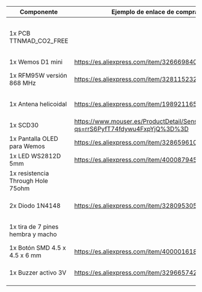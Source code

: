|Componente|Ejemplo de enlace de compra|Observaciones|
|---|---|---|
|1x PCB TTNMAD_CO2_FREE||Archivos Gerber disponibles en este mismo repositorio|
|1x Wemos D1 mini|https://es.aliexpress.com/item/32666984035.html||
|1x RFM95W versión 868 MHz|https://es.aliexpress.com/item/32811523237.html|Sólo necesario para la versión LoRaWAN|
|1x Antena helicoidal|https://es.aliexpress.com/item/1989211654.html|Sólo necesario para la versión LoRaWAN|
|1x SCD30|https://www.mouser.es/ProductDetail/Sensirion/SCD30?qs=rrS6PyfT74fdywu4FxpYjQ%3D%3D||
|1x Pantalla OLED para Wemos|https://es.aliexpress.com/item/32865961001.html||
|1x LED WS2812D 5mm|https://es.aliexpress.com/item/4000879459147.html||
|1x resistencia Through Hole 75ohm||Resistencia para el LED|
|2x Diodo 1N4148|https://es.aliexpress.com/item/32809530568.html|Sólo necesario para la versión LoRaWAN|
|1x tira de 7 pines hembra y macho||Para fijar el sensor SCD30 a la PCB| 
|1x Botón SMD 4.5 x 4.5 x 6 mm|https://es.aliexpress.com/item/4000016185866.html||
|1x Buzzer activo 3V|https://es.aliexpress.com/item/32966574206.html|Sólo se puede instalar en la versión WiFi|
